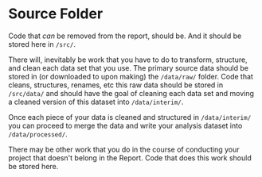 # Source Folder

Code that _can_ be removed from the report, should be. And it should be stored here in `/src/`.

There will, inevitably be work that you have to do to transform, structure, and clean each data set that you use. The primary  source data should be stored in (or downloaded to upon making) the `/data/raw/` folder. Code that cleans, structures, renames, etc this raw data should be stored in `/src/data/` and should have the goal of cleaning each data set and moving a cleaned version of this dataset into `/data/interim/`.

Once each piece of your data is cleaned and structured in `/data/interim/` you can proceed to merge the data and write your analysis dataset into `/data/processed/`.

There may be other work that you do in the course of conducting your project that doesn't belong in the Report. Code that does this work should be stored here.
